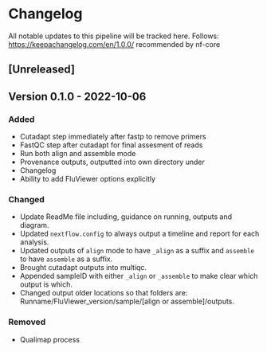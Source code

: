 # Changelog

All notable updates to this pipeline will be tracked here.
Follows: https://keepachangelog.com/en/1.0.0/ recommended by nf-core

## [Unreleased]

## Version 0.1.0 - 2022-10-06

### Added

- Cutadapt step immediately after fastp to remove primers
- FastQC step after cutadapt for final assesment of reads
- Run both align and assemble mode
- Provenance outputs, outputted into own directory under 
- Changelog
- Ability to add FluViewer options explicitly

### Changed
- Update ReadMe file including, guidance on running, outputs and diagram.
- Updated `nextflow.config` to always output a timeline and report for each analysis.
- Updated outputs of `align` mode to have `_align` as a suffix and `assemble` to have `assemble` as a suffix.
- Brought cutadapt outputs into multiqc.
- Appended sampleID with either `_align` or `_assemble` to make clear which output is which. 
- Changed output older locations so that folders are: Runname/FluViewer_version/sample/[align or assemble]/outputs.


### Removed
- Qualimap process


